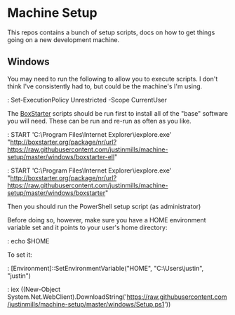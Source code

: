 # Machine Setup

This repos contains a bunch of setup scripts, docs on how to get things going on a new development machine.

## Windows

You may need to run the following to allow you to execute scripts. I don't think I've consistently
had to, but could be the machine's I'm using.

: Set-ExecutionPolicy Unrestricted -Scope CurrentUser


The [BoxStarter](https://boxstarter.org/) scripts should be run first to install all of the "base"
software you will need. These can be run and re-run as often as you like.

: START 'C:\Program Files\Internet Explorer\iexplore.exe' "http://boxstarter.org/package/nr/url?https://raw.githubusercontent.com/justinmills/machine-setup/master/windows/boxstarter-ell"

: START 'C:\Program Files\Internet Explorer\iexplore.exe' "http://boxstarter.org/package/nr/url?https://raw.githubusercontent.com/justinmills/machine-setup/master/windows/boxstarter"

Then you should run the PowerShell setup script (as administrator)

Before doing so, however, make sure you have a HOME environment variable set and it points to your
user's home directory:

: echo $HOME

To set it:

: [Environment]::SetEnvironmentVariable("HOME", "C:\Users\justin", "justin")

: iex ((New-Object System.Net.WebClient).DownloadString('https://raw.githubusercontent.com/justinmills/machine-setup/master/windows/Setup.ps1'))


